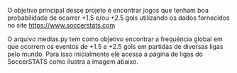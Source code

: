 O objetivo principal desse projeto é encontrar jogos que tenham boa probabilidade de ocorrer +1.5 e/ou +2.5 gols utilizando os dados fornecidos no site https://www.soccerstats.com

O arquivo medias.py tem como objetivo encontrar a frequência global em que ocorrem os eventos de +1.5 e +2.5 gols em partidas de diversas ligas pelo mundo.
Para isso inicialmente ele acessa a página de ligas do SoccerSTATS como ilustra a imagem abaixo.
